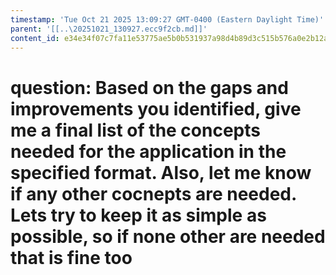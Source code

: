 ```yaml
---
timestamp: 'Tue Oct 21 2025 13:09:27 GMT-0400 (Eastern Daylight Time)'
parent: '[[..\20251021_130927.ecc9f2cb.md]]'
content_id: e34e34f07c7fa11e53775ae5b0b531937a98d4b89d3c515b576a0e2b12af1a81
---
```


# question: Based on the gaps and improvements you identified, give me a final list of the concepts needed for the application in the specified format. Also, let me know if any other cocnepts are needed. Lets try to keep it as simple as possible, so if none other are needed that is fine too
